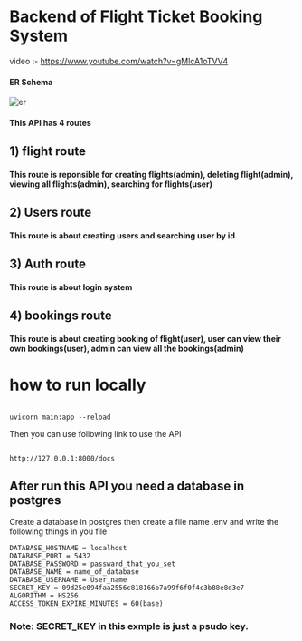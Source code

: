 # Backend of Flight Ticket Booking System
video :-
https://www.youtube.com/watch?v=gMlcA1oTVV4

#### ER Schema
![er](https://github.com/JAtharva22/flight-ticket-booking-backend/assets/93152317/932479ec-f6f4-4b77-a1c8-ba77758f600f)


#### This API  has 4 routes

## 1) flight route

#### This route is reponsible for creating flights(admin), deleting flight(admin), viewing all flights(admin), searching for flights(user)

## 2) Users route

#### This route is about creating users and searching user by id

## 3) Auth route

#### This route is about login system

## 4) bookings route

 #### This route is about creating booking of flight(user), user can view their own bookings(user), admin can view all the bookings(admin)

# how to run locally

````

uvicorn main:app --reload

````

Then you can use following link to use the  API

````

http://127.0.0.1:8000/docs 

````

## After run this API you need a database in postgres 
Create a database in postgres then create a file name .env and write the following things in you file 

````
DATABASE_HOSTNAME = localhost
DATABASE_PORT = 5432
DATABASE_PASSWORD = passward_that_you_set
DATABASE_NAME = name_of_database
DATABASE_USERNAME = User_name
SECRET_KEY = 09d25e094faa2556c818166b7a99f6f0f4c3b88e8d3e7 
ALGORITHM = HS256
ACCESS_TOKEN_EXPIRE_MINUTES = 60(base)

````
### Note: SECRET_KEY in this exmple is just a psudo key.
